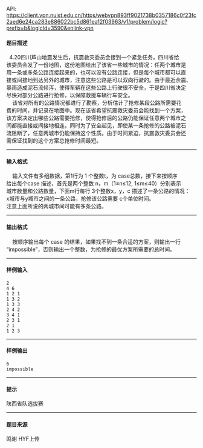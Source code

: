API: https://client.vpn.nuist.edu.cn/https/webvpn893ff9021738b0357186c0f23fc2aed6e24ca283e886022bc5d861ea12f03963/v1/problem/logic?prefix=b&logicId=3590&enlink-vpn

#### 题目描述

  4.20四川芦山地震发生后，抗震救灾委员会接到一个紧急任务，四川省给  
该委员会发了一份地图，这份地图给出了该省一些城市的情况：任两个城市是  
用一条或多条公路连接起来的，也可以没有公路连接，但是每个城市都可以直  
接或间接地到达另外的城市，注意这些公路是可以双向行驶的。由于最近余震、  
暴雨造成泥石流倾泻，使得车辆在这些公路上行驶很不安全，于是四川省决定  
尽快对部分公路进行抢修，以保障救援车辆行车安全。  
    该省对所有的公路情况都进行了勘察，分析估计了抢修某段公路所需要花  
费的时间，并记录在地图中。现在该省希望抗震救灾委员会能找到一个方案，  
该方案决定出哪些公路需要抢修，使得抢修后的公路仍能保证任意两个城市之  
间都能直接或间接地相连，同时为了安全起见，即使某一条抢修的公路被泥石  
流阻断了，任意两城市仍能保持这个性质。由于时间紧迫，抗震救灾委员会还  
需保证找到的这个方案总抢修时间最短。  

---

#### 输入格式

    输入文件有多组数据，第1行为 1 个整数t，为 case总数，接下来按顺序  
给出每个case 描述，首先是两个整数 n，m（1≤n≤12, 1≤m≤40）分别表示  
城市数量和公路数量，下面m行每行 3个整数x，y，c 描述了一条公路的情况：  
x城市与y城市之间的一条公路，抢修该公路需要 c个单位时间。  
注意上面所说的两城市间可能有多条公路。  

---

#### 输出格式

    按顺序输出每个 case 的结果，如果找不到一条合适的方案，则输出一行  
“impossible”，否则输出一个整数，为抢修的最优方案所需要的总时间。  

---

#### 样例输入
```
2
4 6
1 2 1
1 3 2
1 3 3
2 4 2
3 4 1
2 3 1
2 1
1 2 3

```

---

#### 样例输出
```
6
impossible
```

---

#### 提示

陕西省队选拔赛

---

#### 题目来源

鸣谢 HYF上传